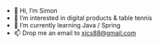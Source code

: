 - 👋 Hi, I’m Simon
- 👀 I’m interested in digital products & table tennis
- 🌱 I’m currently learning Java / Spring
- 📫 Drop me an email to xjcs88@gmail.com

<!---
xjcs88/xjcs88 is a ✨ special ✨ repository because its `README.md` (this file) appears on your GitHub profile.
You can click the Preview link to take a look at your changes.
--->
